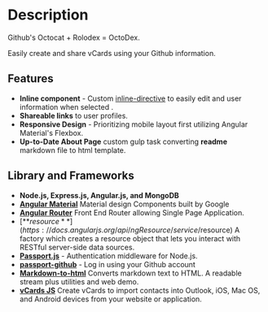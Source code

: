 # Description
Github's Octocat + Rolodex = OctoDex.

Easily create and share vCards using your Github information.
## Features
* **Inline component** - Custom [inline-directive](https://github.com/lopezhansel/OctoDex/blob/master/src/js/inlineDirective.js) to easily edit and user information when selected .
* **Shareable links** to user profiles.
* **Responsive Design** - Prioritizing mobile layout first utilizing Angular Material's Flexbox.
* **Up-to-Date About Page** custom gulp task converting **readme** markdown file to html template.

## Library and Frameworks
* **Node.js, Express.js, Angular.js, and MongoDB**
* [**Angular Material**](https://material.angularjs.org/latest/demo/tabs) Material design Components built by Google
* [**Angular Router**](https://docs.angularjs.org/api/ngRoute/directive/ngView) Front End Router allowing Single Page Application.
* [**$resource**](https://docs.angularjs.org/api/ngResource/service/$resource) A factory which creates a resource object that lets you interact with RESTful server-side data sources.
* [**Passport.js**](https://github.com/jaredhanson/passport) -  Authentication middleware for Node.js.
* [**passport-github**](https://github.com/jaredhanson/passport-github) - Log in using your Github account
* [**Markdown-to-html**](https://github.com/cwjohan/markdown-to-html) Converts markdown text to HTML. A readable stream plus utilities and web demo.
* [**vCards JS**](https://github.com/enesser/vCards-js) Create vCards to import contacts into Outlook, iOS, Mac OS, and Android devices from your website or application.
